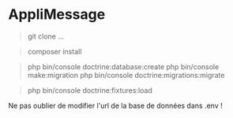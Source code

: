 # AppliMessage

> git clone ...

> composer install

> php bin/console doctrine:database:create
> php bin/console make:migration
> php bin/console doctrine:migrations:migrate

> php bin/console doctrine:fixtures:load

Ne pas oublier de modifier l'url de la base de données dans .env !

